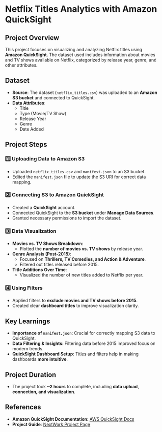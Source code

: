 # Netflix Titles Analytics with Amazon QuickSight

## **Project Overview**
This project focuses on visualizing and analyzing Netflix titles using **Amazon QuickSight**. The dataset used includes information about movies and TV shows available on Netflix, categorized by release year, genre, and other attributes.

## **Dataset**
- **Source**: The dataset (`netflix_titles.csv`) was uploaded to an **Amazon S3 bucket** and connected to QuickSight.
- **Data Attributes**:
  - Title
  - Type (Movie/TV Show)
  - Release Year
  - Genre
  - Date Added

## **Project Steps**
### 1️⃣ **Uploading Data to Amazon S3**
- Uploaded `netflix_titles.csv` and `manifest.json` to an S3 bucket.
- Edited the `manifest.json` file to update the S3 URI for correct data mapping.

### 2️⃣ **Connecting S3 to Amazon QuickSight**
- Created a **QuickSight** account.
- Connected QuickSight to the **S3 bucket** under **Manage Data Sources**.
- Granted necessary permissions to import the dataset.

### 3️⃣ **Data Visualization**
- **Movies vs. TV Shows Breakdown**:
  - Plotted the **number of movies vs. TV shows** by release year.
- **Genre Analysis (Post-2015)**:
  - Focused on **Thrillers, TV Comedies, and Action & Adventure**.
  - Filtered out titles released before 2015.
- **Title Additions Over Time**:
  - Visualized the number of new titles added to Netflix per year.

### 4️⃣ **Using Filters**
- Applied filters to **exclude movies and TV shows before 2015**.
- Created clear **dashboard titles** to improve visualization clarity.

## **Key Learnings**
- **Importance of `manifest.json`**: Crucial for correctly mapping S3 data to QuickSight.
- **Data Filtering & Insights**: Filtering data before 2015 improved focus on modern trends.
- **QuickSight Dashboard Setup**: Titles and filters help in making dashboards **more intuitive**.

## **Project Duration**
- The project took **~2 hours** to complete, including **data upload, connection, and visualization**.

## **References**
- **Amazon QuickSight Documentation**: [AWS QuickSight Docs](https://docs.aws.amazon.com/quicksight/)
- **Project Guide**: [NextWork Project Page](https://community.nextwork.org/c/i-have-a-question?automatic_login=true)



